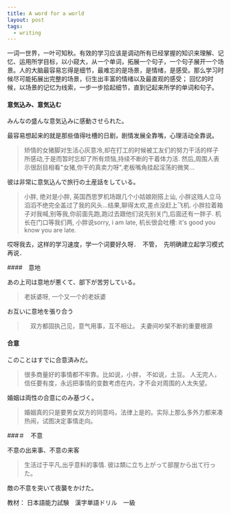 ```yaml
---
title: A word for a world
layout: post
tags:
  - writing
---
```


一词一世界，一叶可知秋。有效的学习应该是调动所有已经掌握的知识来理解、记忆、运用所学目标，以小窥大，从一个单词，拓展一个句子，一个句子展开一个场景。人的大脑最容易忘得是细节，最难忘的是场景，是情绪，是感受。那么学习时候尽可能拓展出完整的场景，衍生出丰富的情绪以及最直观的感受； 回忆的时候，以场景的记忆为线索，一步一步拾起细节，直到记起来所学的单词和句子。

#### 意気込み、意気込む

みんなの盛んな意気込みに感動させられた。

最容易想起来的就是那些值得吐槽的日剧，剧情发展全靠嘴，心理活动全靠说。
> 矫情的女猪脚对生活心灰意冷,却在打工的时候被工友们的努力干活的样子所感动,于是而暂时忘却了所有烦恼,持续不断的干着体力活. 然后,周围人表示很刮目相看"女猪,你干的真卖力呀",老板嘴角挂起淫荡的微笑...

彼は非常に意気込んで旅行の土産話をしている。
> 小胖, 绝对是小胖, 英国西思罗机场跟几个小姑娘刚搭上讪, 小胖这贱人立马滔滔不绝完全盖过了我的风头...结果,聊得太欢,差点没赶上飞机. 小胖拉着箱子对我喊,别等我,你前面先跑,跑过去跟他们说先别关门,后面还有一胖子. 机长在门口等我们两, 小胖说sorry, i am late, 机长很会吐槽: it's good you know you are late.

哎呀我去，这样的学习速度，学一个词要好久呀．　不管，　先明确建立起学习模式再说．

####　意地

あの上司は意地が悪くて、部下が苦労している。
> 老妖婆呀, 一个又一个的老妖婆

お互いに意地を張り合う
>　双方都固执己见，意气用事，互不相让。 夫妻间吵架不断的重要根源

#### 合意

このことはすでに合意済みだ。
> 很多商量好的事情都不牢靠。比如说，小胖， 不如说，土豆。 人无完人，信任要有度，永远把事情的变数考虑在内，才不会对周围的人太失望。

婚姻は両性の合意にのみ基づく。
> 婚姻真的只是要男女双方的同意吗，法律上是的。实际上那么多外力都来凑热闹，试图决定事情走向。

###＃　不意

不意の出来事、不意の来客
> 生活过于平凡,出乎意料的事情.
彼は類に立ち上がって部屋から出て行った。

敵の不意を突いて夜襲をかけた。


教材： 日本語能力試験　漢字単語ドリル　一級